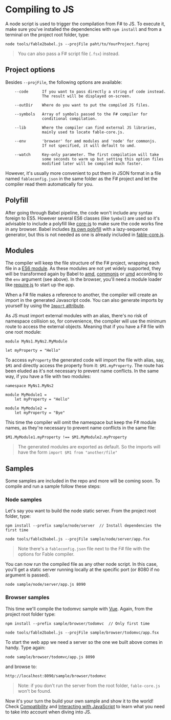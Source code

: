 # Compiling to JS

A node script is used to trigger the compilation from F# to JS.
To execute it, make sure you've installed the dependencies with
`npm install` and from a terminal on the project root folder, type:

```
node tools/fable2babel.js --projFile paht/to/YourProject.fsproj
```

> You can also pass a F# script file (`.fsx`) instead.


## Project options

Besides `--projFile`, the following options are available:

```
    --code      If you want to pass directly a string of code instead.
                The result will be displayed on-screen.

    --outDir    Where do you want to put the compiled JS files.

    --symbols   Array of symbols passed to the F# compiler for
                conditional compilation.

    --lib       Where the compiler can find external JS libraries,
                mainly used to locate fable-core.js.

    --env       'browser' for amd modules and 'node' for commonjs.
                If not specified, it will default to umd.

    --watch     Key-only parameter. The first compilation will take
                some seconds to warm up but setting this option files
                modified later will be compiled much faster.
```

However, it's usually more convenient to put them in JSON format in a file
named `fableconfig.json` in the same folder as the F# project and let the
compiler read them automatically for you.


## Polyfill

After going through Babel pipeline, the code won't include any syntax foreign
to ES5. However several ES6 classes (like `Symbol`) are used so it's advisable
to include a polyfill like [core-js](https://github.com/zloirock/core-js) to
make sure the code works fine in any browser. Babel includes [its own polyfill](http://babeljs.io/docs/usage/polyfill/)
with a lazy-sequence generator, but this is not needed as one is already included
in [fable-core.js](/lib/fable-core.js).


## Modules

The compiler will keep the file structure of the F# project, wrapping each file in a [ES6 module](https://github.com/lukehoban/es6features#modules). As these modules are not yet widely supported, they will be transformed again by Babel to [amd](http://requirejs.org/docs/whyamd.html), [commonjs](https://nodejs.org/docs/latest/api/modules.html) or [umd](https://github.com/umdjs/umd) according to the `env` argument (see above). In the browser, you'll need a module loader like [require.js](http://requirejs.org) to start up the app.

When a F# file makes a reference to another, the compiler will create an import in the generated Javascript code. You can also generate imports by yourself by using the [`Import` attribute](interacting.md).

As JS must import external modules with an alias, there's no risk of namespace collision so, for convenience, the compiler will use the minimum route to access the external objects. Meaning that if you have a F# file with one root module:

```
module MyNs1.MyNs2.MyModule

let myProperty = "Hello"
```

To access `myProperty` the generated code will import the file with alias, say, `$M1` and directly access the property from it: `$M1.myProperty`. The route has been eluded as it's not necessary to prevent name conflicts. In the same way, if you have a file with two modules:

```
namespace MyNs1.MyNs2

module MyModule1 =
    let myProperty = "Hello"
    
module MyModule2 =
    let myProperty = "Bye"
```

This time the compiler will omit the namespace but keep the F# module names, as they're necessary to prevent name conflicts in the same file:

```
$M1.MyModule1.myProperty !== $M1.MyModule2.myProperty
```

> The generated modules are exported as default. So the imports will have the form `import $M1 from "another/file"`

## Samples

Some samples are included in the repo and more will be coming soon. To compile
and run a sample follow these steps:

### Node samples

Let's say you want to build the node static server. From the project root folder, type:

```
npm install --prefix sample/node/server  // Install dependencies the first time

node tools/fable2babel.js --projFile sample/node/server/app.fsx
```

> Note there's a `fableconfig.json` file next to the F# file with the options
  for Fable compiler.
  
You can now run the compiled file as any other node script. In this case, you'll
get a static server running locally at the specific port (or 8080 if no argument
is passed).

```
node sample/node/server/app.js 8090
```

### Browser samples

This time we'll compile the todomvc sample with [Vue](http://vuejs.org).
Again, from the project root folder type:

 ```
npm install --prefix sample/browser/todomvc  // Only first time

node tools/fable2babel.js --projFile sample/browser/todomvc/app.fsx
```

To start the web app we need a server so the one we built above comes
in handy. Type again:

```
node sample/browser/todomvc/app.js 8090
```

and browse to:

```
http://localhost:8090/sample/browser/todomvc
```

> Note: if you don't run the server from the root folder, `fable-core.js`
  won't be found.
  
Now it's your turn the build your own sample and show it to the world!
Check [Compatibility](compatibility.md) and [Interacting with JavaScript](interacting.md)
to learn what you need to take into account when diving into JS.
